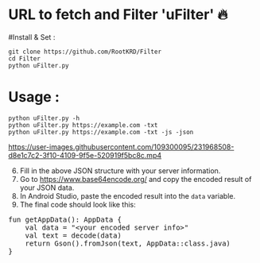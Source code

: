 # URL to fetch and Filter 'uFilter' :fire:

#Install & Set :
<pre class="notranslate"><code>git clone https://github.com/RootKRD/Filter
cd Filter
python uFilter.py
</code></pre>

# Usage : 

```
python uFilter.py -h
python uFilter.py https://example.com -txt
python uFilter.py https://example.com -txt -js -json
```


https://user-images.githubusercontent.com/109300095/231968508-d8e1c7c2-3f10-4109-9f5e-520919f5bc8c.mp4











</code></pre></div>
<ol start="6" dir="auto">
<li>Fill in the above JSON structure with your server information.</li>
<li>Go to <a href="https://www.base64encode.org/" rel="nofollow">https://www.base64encode.org/</a> and copy the encoded result of your JSON data.</li>
<li>In Android Studio, paste the encoded result into the <code>data</code> variable.</li>
<li>The final code should look like this:</li>
</ol>
<div class="highlight highlight-source-kotlin notranslate position-relative overflow-auto" dir="auto" data-snippet-clipboard-copy-content="fun getAppData(): AppData {
    val data = &quot;&lt;your encoded server info&gt;&quot;
    val text = decode(data)
    return Gson().fromJson(text, AppData::class.java)
}"><pre><span class="pl-k">fun</span> <span class="pl-en">getAppData</span>(): <span class="pl-en">AppData</span> {
    <span class="pl-k">val</span> data <span class="pl-k">=</span> <span class="pl-s"><span class="pl-pds">"</span>&lt;your encoded server info&gt;<span class="pl-pds">"</span></span>
    <span class="pl-k">val</span> text <span class="pl-k">=</span> decode(data)
    <span class="pl-k">return</span> <span class="pl-en">Gson</span>().fromJson(text, <span class="pl-en">AppData</span>::<span class="pl-c1">class</span>.java)
}</pre></div>
